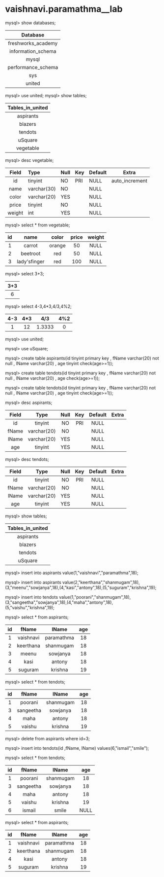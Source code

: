 # vaishnavi.paramathma__lab
mysql> show databases;
                    
| Database           |
|:------------------:|
| freshworks_academy |
| information_schema |
| mysql              |
| performance_schema |
| sys                |
| united             |

mysql> use united;
mysql> show tables;

| Tables_in_united |
|:----------------:|
| aspirants        |
| blazers          |
| tendots          |
| uSquare          |
| vegetable        |

mysql> desc vegetable;

| Field  | Type        | Null | Key | Default | Extra          |
|:------:|:------------|:-----|:----|:--------|:--------------:|
| id     | tinyint     | NO   | PRI | NULL    | auto_increment |
| name   | varchar(30) | NO   |     | NULL    |                |
| color  | varchar(20) | YES  |     | NULL    |                |
| price  | tinyint     | NO   |     | NULL    |                |
| weight | int         | YES  |     | NULL    |                |


mysql> select * from vegetable;

| id | name         | color  | price | weight |
|:--:|:------------:|:------:|:-----:|:------:|
|  1 | carrot       | orange |    50 |   NULL |
|  2 | beetroot     | red    |    50 |   NULL |
|  3 | lady'sfinger | red    |   100 |   NULL |

mysql> select 3+3;

| 3+3 |
|:---:|
|   6 |


mysql> select 4-3,4*3,4/3,4%2;

| 4-3 | 4*3 | 4/3    | 4%2  |
|:---:|:---:|:------:|:----:|
|   1 |  12 | 1.3333 |    0 |

mysql> use united;

mysql> use uSquare;

mysql> create table aspirants(id tinyint primary key , fName varchar(20) not null , lName varchar(20) , age tinyint check(age>=1));


mysql> create table tendots(id tinyint primary key , fName varchar(20) not null , lName varchar(20) , age check(age>=1));

mysql> create table tendots(id tinyint primary key , fName varchar(20) not null , lName varchar(20) , age tinyint check(age>=1));

mysql> desc aspirants;

| Field | Type        | Null | Key | Default | Extra |
|:-----:|:-----------:|:----:|:---:|:-------:|:-----:|
| id    | tinyint     | NO   | PRI | NULL    |       |
| fName | varchar(20) | NO   |     | NULL    |       |
| lName | varchar(20) | YES  |     | NULL    |       |
| age   | tinyint     | YES  |     | NULL    |       |

mysql> desc tendots;

| Field | Type        | Null | Key | Default | Extra |
|:-----:|:-----------:|:----:|:---:|:-------:|:-----:|
| id    | tinyint     | NO   | PRI | NULL    |       |
| fName | varchar(20) | NO   |     | NULL    |       |
| lName | varchar(20) | YES  |     | NULL    |       |
| age   | tinyint     | YES  |     | NULL    |       |


mysql> show tables;

| Tables_in_united |
|:----------------:|
| aspirants        |
| blazers          |
| tendots          |
| uSquare          |

mysql> insert into aspirants value(1,"vaishnavi","paramathma",18);                    

mysql> insert into aspirants value(2,"keerthana","shanmugam",18),(3,"meenu","sowjanya",18),(4,"kasi","antony",18),(5,"suguram","krishna",19);


mysql> insert into tendots value(1,"poorani","shanmugam",18),(3,"sangeetha","sowjanya",18),(4,"maha","antony",18),(5,"vaishu","krishna",19);

mysql> select * from aspirants;

| id | fName     | lName      | age  |
|:--:|:---------:|:----------:|:----:|
|  1 | vaishnavi | paramathma |   18 |
|  2 | keerthana | shanmugam  |   18 |
|  3 | meenu     | sowjanya   |   18 |
|  4 | kasi      | antony     |   18 |
|  5 | suguram   | krishna    |   19 |



mysql> select * from tendots;

| id | fName     | lName     | age  |
|:--:|:---------:|:---------:|:----:|
|  1 | poorani   | shanmugam |   18 |
|  3 | sangeetha | sowjanya  |   18 |
|  4 | maha      | antony    |   18 |
|  5 | vaishu    | krishna   |   19 |


mysql> delete from aspirants where id=3;

mysql> insert into tendots(id ,fName, lName) values(6,"ismail","smile");

mysql> select * from tendots;

| id | fName     | lName     | age  |
|:--:|:---------:|:---------:|:----:|
|  1 | poorani   | shanmugam |   18 |
|  3 | sangeetha | sowjanya  |   18 |
|  4 | maha      | antony    |   18 |
|  5 | vaishu    | krishna   |   19 |
|  6 | ismail    | smile     | NULL |


mysql> select * from aspirants;

| id | fName     | lName      | age  |
|:--:|:---------:|:----------:|:----:|
|  1 | vaishnavi | paramathma |   18 |
|  2 | keerthana | shanmugam  |   18 |
|  4 | kasi      | antony     |   18 |
|  5 | suguram   | krishna    |   19 |

